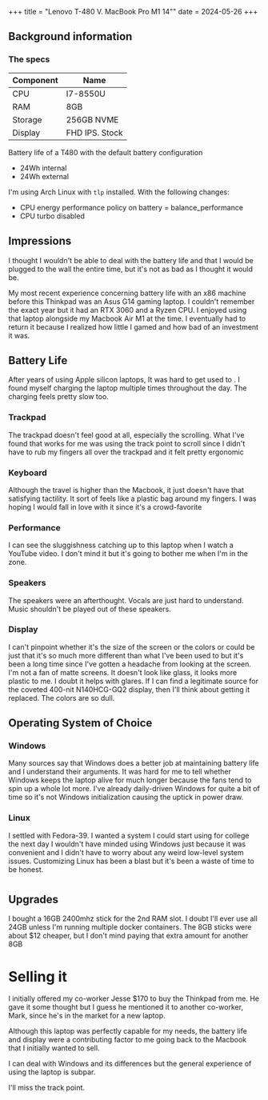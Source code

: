 +++
title = "Lenovo T-480 V. MacBook Pro M1 14\""
date = 2024-05-26
+++

## Background information

### The specs

| Component | Name       |
| --------- | ---------- |
| CPU       | I7-8550U   |
| RAM       | 8GB        |
| Storage   | 256GB NVME |
| Display   | FHD IPS. Stock           |

Battery life of a T480 with the default battery configuration
- 24Wh internal
- 24Wh external

I'm using Arch Linux with `tlp` installed. With the following changes:
- CPU energy performance policy on battery = balance_performance
- CPU turbo disabled

## Impressions

I thought I wouldn't be able to deal with the battery life and that I would be plugged to the wall the entire time, but it's not as bad as I thought it would be.

My most recent experience concerning battery life with an x86 machine before this Thinkpad was an Asus G14 gaming laptop. I couldn't remember the exact year but it had an RTX 3060 and a Ryzen CPU. I enjoyed using that laptop alongside my Macbook Air M1 at the time. I eventually had to return it because I realized how little I gamed and how bad of an investment it was.

## Battery Life

After years of using Apple silicon laptops, It was hard to get used to . I found myself charging the laptop multiple times throughout the day. The charging feels pretty slow too.

### Trackpad

The trackpad doesn't feel good at all, especially the scrolling. What I've found that works for me was using the track point to scroll since I didn't have to rub my fingers all over the trackpad and it felt pretty ergonomic

### Keyboard
Although the travel is higher than the Macbook, it just doesn't have that satisfying tactility.
It sort of feels like a plastic bag around my fingers. I was hoping I would fall in love with it since it's a crowd-favorite

### Performance

I can see the sluggishness catching up to this laptop when I watch a YouTube video. I don't mind it but it's going to bother me when I'm in the zone.

### Speakers

The speakers were an afterthought. Vocals are just hard to understand. Music shouldn't be played out of these speakers.

### Display

I can't pinpoint whether it's the size of the screen or the colors or could be just that it's so much more different than what I've been used to but it's been a long time since I've gotten a headache from looking at the screen.
I'm not a fan of matte screens. It doesn't look like glass, it looks more plastic to me. I doubt it helps with glares.
If I can find a legitimate source for the coveted 400-nit N140HCG-GQ2 display, then I'll think about getting it replaced. The colors are so dull.

## Operating System of Choice

### Windows
Many sources say that Windows does a better job at maintaining battery life and I understand their arguments. It was hard for me to tell whether Windows keeps the laptop alive for much longer because the fans tend to spin up a whole lot more. I've already daily-driven Windows for quite a bit of time so it's not Windows initialization causing the uptick in power draw.

### Linux

I settled with Fedora-39. I wanted a system I could start using for college the next day
I wouldn't have minded using Windows just because it was convenient and I didn't have to worry about any weird low-level system issues.
Customizing Linux has been a blast but it's been a waste of time to be honest.

# 

## Upgrades

I bought a 16GB 2400mhz stick for the 2nd RAM slot. I doubt I'll ever use all 24GB unless I'm running multiple docker containers.
The 8GB sticks were about $12 cheaper, but I don't mind paying that extra amount for another 8GB

# Selling it

I initially offered my co-worker Jesse $170 to buy the Thinkpad from me. He gave it some thought but I guess he mentioned it to another co-worker, Mark, since he's in the market for a new laptop.

Although this laptop was perfectly capable for my needs, the battery life and display were a contributing factor to me going back to the Macbook that I initially wanted to sell.

I can deal with Windows and its differences but the general experience of using the laptop is subpar.

I'll miss the track point.
